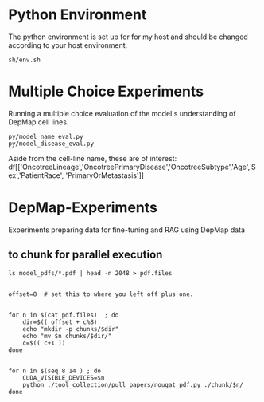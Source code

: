 # Python Environment
The python environment is set up for for my host and should be changed according to your host environment.

	sh/env.sh
 

# Multiple Choice Experiments
Running a multiple choice evaluation of the model's understanding of DepMap cell lines.

	py/model_name_eval.py
	py/model_disease_eval.py

Aside from the cell-line name, these are of interest:
df[['OncotreeLineage','OncotreePrimaryDisease','OncotreeSubtype','Age','Sex','PatientRace', 'PrimaryOrMetastasis']]


# DepMap-Experiments
Experiments preparing data for fine-tuning and RAG using DepMap data

## to chunk for parallel execution
```
ls model_pdfs/*.pdf | head -n 2048 > pdf.files


offset=8  # set this to where you left off plus one.

 
for n in $(cat pdf.files)  ; do
	dir=$(( offset + c%8)
	echo "mkdir -p chunks/$dir"
	echo "mv $n chunks/$dir/"
	c=$(( c+1 ))
done


for n in $(seq 8 14 ) ; do
	CUDA_VISIBLE_DEVICES=$n 
	python ./tool_collection/pull_papers/nougat_pdf.py ./chunk/$n/
done
```
